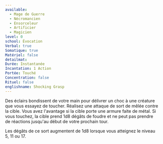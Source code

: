 ```yaml
---
available:
  - Mage de Guerre
  - Nécromancien
  - Ensorceleur
  - Artificier
  - Magicien
level: 0
school: Évocation
Verbal: true
Somatique: true
Matériel: false
detailmat: 
Durée: Instantanée
Incantation: 1 Action
Portée: Touché
Concentration: false
Rituel: false
englishname: Shocking Grasp
---
```

Des éclairs bondissent de votre main pour délivrer un choc à une créature que vous essayez de toucher. Réalisez une attaque de sort de mêlée contre la cible. Vous avez l'avantage si la cible porte une armure faite de métal. Si vous touchez, la cible prend 1d8 dégâts de foudre et ne peut pas prendre de réactions jusqu'au début de votre prochain tour.

Les dégâts de ce sort augmentent de 1d8 lorsque vous atteignez le niveau 5, 11 ou 17.

